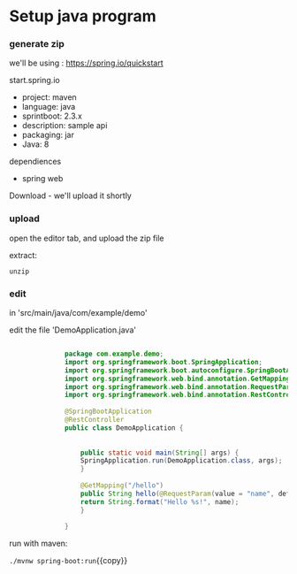 # Setup java program

### generate zip

we'll be using : https://spring.io/quickstart

start.spring.io

- project: maven
- language: java
- sprintboot: 2.3.x
- description: sample api
- packaging: jar
- Java: 8


dependiences
- spring web

Download - we'll upload it shortly

### upload

open the editor tab, and upload the zip file

extract:

`unzip`

### edit 

in 'src/main/java/com/example/demo'

edit the file 'DemoApplication.java'

```java

              package com.example.demo;
              import org.springframework.boot.SpringApplication;
              import org.springframework.boot.autoconfigure.SpringBootApplication;
              import org.springframework.web.bind.annotation.GetMapping;
              import org.springframework.web.bind.annotation.RequestParam;
              import org.springframework.web.bind.annotation.RestController;
              
              @SpringBootApplication
              @RestController
              public class DemoApplication {
                
                  
                  public static void main(String[] args) {
                  SpringApplication.run(DemoApplication.class, args);
                  }
                  
                  @GetMapping("/hello")
                  public String hello(@RequestParam(value = "name", defaultValue = "World") String name) {
                  return String.format("Hello %s!", name);
                  }
                
              }
```            


run with maven:

`./mvnw spring-boot:run`{{copy}}



